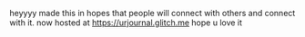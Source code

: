 heyyyy made this in hopes that people will connect with others and connect with it. now hosted at https://urjournal.glitch.me hope u love it
